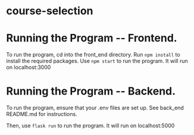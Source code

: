 # course-selection
# Running the Program -- Frontend.
To run the program, cd into the front_end directory.
Run ```npm install``` to install the required packages.
Use ```npm start``` to run the program. It will run on localhost:3000


# Running the Program -- Backend.
To run the program, ensure that your .env files are set up. See back_end README.md for instructions.

Then, use ```flask run``` to run the program. It will run on localhost:5000